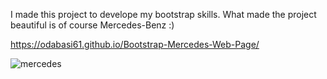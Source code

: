 
I made this project to develope my bootstrap skills. What made the project beautiful is of course Mercedes-Benz :)

https://odabasi61.github.io/Bootstrap-Mercedes-Web-Page/

![mercedes](https://user-images.githubusercontent.com/114237174/215218215-935d1f3a-2630-4913-85e0-812d8a1dd084.png)
